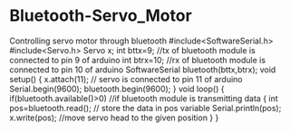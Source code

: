 # Bluetooth-Servo_Motor
Controlling servo motor through bluetooth
#include<SoftwareSerial.h>
#include<Servo.h>
Servo x;
int bttx=9;    //tx of bluetooth module is connected to pin 9 of arduino
int btrx=10;    //rx of bluetooth module is connected to pin 10 of arduino
SoftwareSerial bluetooth(bttx,btrx);
void setup()
{
  x.attach(11);        // servo is connected to pin 11 of arduino
  Serial.begin(9600);
  bluetooth.begin(9600);
}
void loop()
{
  if(bluetooth.available()>0)    //if bluetooth module is transmitting data
  {
    int pos=bluetooth.read(); // store the data in pos variable
    Serial.println(pos);
    x.write(pos);             //move servo head to the given position
  }
}
